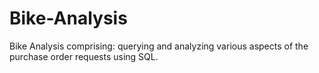 # Bike-Analysis
Bike Analysis comprising: querying and analyzing various aspects of the purchase order requests using SQL.